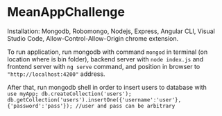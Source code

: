 # MeanAppChallenge

Installation: Mongodb, Robomongo, Nodejs, Express, Angular CLI, Visual Studio Code, Allow-Control-Allow-Origin chrome extension. 

To run application, run mongodb with command `mongod` in terminal (on location where is bin folder), backend server with `node index.js` and frontend server with `ng serve` command, and position in browser to `"http://localhost:4200"` address.<br>

After that, run mongodb shell in order to insert users to database with <br>
`use myApp;
db.createCollection('users');
db.getCollection('users').insertOne({'username':'user'},{'password':'pass'}); //user and pass can be arbitrary`
